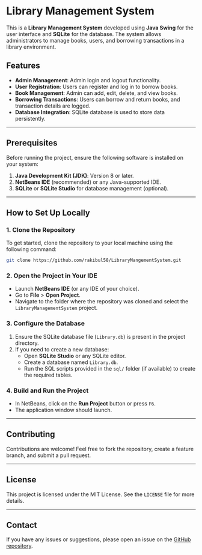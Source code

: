 # Library Management System

This is a **Library Management System** developed using **Java Swing** for the user interface and **SQLite** for the database. The system allows administrators to manage books, users, and borrowing transactions in a library environment.

## Features

- **Admin Management**: Admin login and logout functionality.
- **User Registration**: Users can register and log in to borrow books.
- **Book Management**: Admin can add, edit, delete, and view books.
- **Borrowing Transactions**: Users can borrow and return books, and transaction details are logged.
- **Database Integration**: SQLite database is used to store data persistently.

---

## Prerequisites

Before running the project, ensure the following software is installed on your system:

1. **Java Development Kit (JDK)**: Version 8 or later.
2. **NetBeans IDE** (recommended) or any Java-supported IDE.
3. **SQLite** or **SQLite Studio** for database management (optional).

---

## How to Set Up Locally

### 1. Clone the Repository
To get started, clone the repository to your local machine using the following command:
```bash
git clone https://github.com/rakibul58/LibraryMangementSystem.git
```

### 2. Open the Project in Your IDE
- Launch **NetBeans IDE** (or any IDE of your choice).
- Go to **File** > **Open Project**.
- Navigate to the folder where the repository was cloned and select the `LibraryManagementSystem` project.

### 3. Configure the Database
1. Ensure the SQLite database file (`Library.db`) is present in the project directory.  
2. If you need to create a new database:
   - Open **SQLite Studio** or any SQLite editor.
   - Create a database named `Library.db`.
   - Run the SQL scripts provided in the `sql/` folder (if available) to create the required tables.

### 4. Build and Run the Project
- In NetBeans, click on the **Run Project** button or press `F6`.
- The application window should launch.

---

## Contributing

Contributions are welcome! Feel free to fork the repository, create a feature branch, and submit a pull request.

---

## License

This project is licensed under the MIT License. See the `LICENSE` file for more details.

---

## Contact

If you have any issues or suggestions, please open an issue on the [GitHub repository](https://github.com/rakibul58/LibraryMangementSystem).
